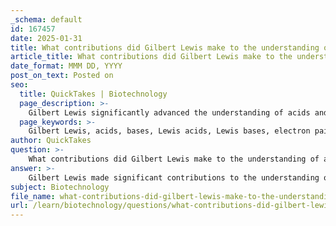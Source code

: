 ```yaml
---
_schema: default
id: 167457
date: 2025-01-31
title: What contributions did Gilbert Lewis make to the understanding of acids and bases?
article_title: What contributions did Gilbert Lewis make to the understanding of acids and bases?
date_format: MMM DD, YYYY
post_on_text: Posted on
seo:
  title: QuickTakes | Biotechnology
  page_description: >-
    Gilbert Lewis significantly advanced the understanding of acids and bases by defining Lewis acids as electron pair acceptors and Lewis bases as electron pair donors, broadening the traditional definitions and enhancing the study of chemical reactions.
  page_keywords: >-
    Gilbert Lewis, acids, bases, Lewis acids, Lewis bases, electron pair, chemical reactions, coordination complexes, Lewis dot structures, molecular interactions, physical chemistry
author: QuickTakes
question: >-
    What contributions did Gilbert Lewis make to the understanding of acids and bases?
answer: >-
    Gilbert Lewis made significant contributions to the understanding of acids and bases, particularly through his introduction of the concepts of Lewis acids and Lewis bases. Traditionally, acids were defined as substances that can donate protons (H+) in a reaction, while bases were defined as substances that can accept protons. However, Lewis expanded this definition to encompass a broader range of chemical interactions.\n\nIn Lewis's framework:\n- A **Lewis acid** is defined as an electron pair acceptor. This means that a Lewis acid can accept a pair of electrons from another species during a chemical reaction.\n- A **Lewis base** is defined as an electron pair donor. This indicates that a Lewis base can donate a pair of electrons to another species.\n\nThis broader definition allows for the explanation of many chemical reactions that do not fit neatly into the traditional acid-base theory. For example, reactions involving coordination complexes, where metal ions act as Lewis acids by accepting electron pairs from ligands (which act as Lewis bases), can be understood using Lewis's concepts.\n\nAdditionally, Lewis's introduction of **Lewis dot structures** provided a visual representation of how atoms share electrons in covalent bonds, further enhancing the understanding of molecular interactions and bonding. His work has had a lasting impact on the field of chemistry, making it easier for scientists and students to comprehend the interactions between atoms in various chemical compounds.\n\nOverall, Gilbert Lewis's contributions to the theory of acids and bases have provided a more comprehensive framework for understanding chemical reactions, significantly advancing the field of physical chemistry.
subject: Biotechnology
file_name: what-contributions-did-gilbert-lewis-make-to-the-understanding-of-acids-and-bases.md
url: /learn/biotechnology/questions/what-contributions-did-gilbert-lewis-make-to-the-understanding-of-acids-and-bases
---
```


&nbsp;